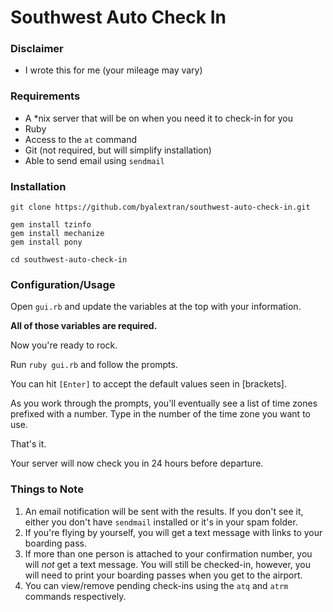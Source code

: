 # Southwest Auto Check In

### Disclaimer

* I wrote this for me (your mileage may vary)

### Requirements

* A *nix server that will be on when you need it to check-in for you
* Ruby
* Access to the `at` command
* Git (not required, but will simplify installation)
* Able to send email using `sendmail`

### Installation

```
git clone https://github.com/byalextran/southwest-auto-check-in.git

gem install tzinfo
gem install mechanize
gem install pony

cd southwest-auto-check-in
```

### Configuration/Usage

Open `gui.rb` and update the variables at the top with your information.

**All of those variables are required.**

Now you're ready to rock. 

Run `ruby gui.rb` and follow the prompts. 

You can hit `[Enter]` to accept the default values seen in [brackets]. 

As you work through the prompts, you'll eventually see a list of time zones prefixed with a number. Type in the number of the time zone you want to use. 

That's it. 

Your server will now check you in 24 hours before departure. 

### Things to Note

1. An email notification will be sent with the results. If you don't see it, either you don't have `sendmail` installed or it's in your spam folder. 
1. If you're flying by yourself, you will get a text message with links to your boarding pass.
1. If more than one person is attached to your confirmation number, you will _not_ get a text message. You will still be checked-in, however, you will need to print your boarding passes when you get to the airport. 
1. You can view/remove pending check-ins using the `atq` and `atrm` commands respectively. 